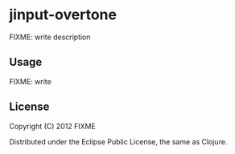 # jinput-overtone

FIXME: write description

## Usage

FIXME: write

## License

Copyright (C) 2012 FIXME

Distributed under the Eclipse Public License, the same as Clojure.
